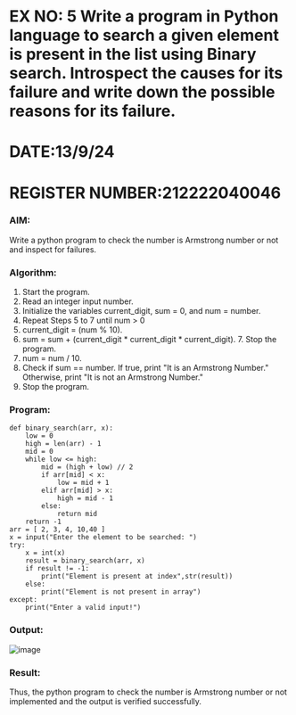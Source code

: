 # EX NO: 5 Write a program in Python language to search a given element is present in the list using Binary search. Introspect the causes for its failure and write down the possible reasons for its failure.
# DATE:13/9/24
# REGISTER NUMBER:212222040046
### AIM: 
Write a python program to check the number is Armstrong number or not and inspect for failures.

### Algorithm:

1.  Start the program.
2.	Read an integer input number.
3.	Initialize the variables current_digit, sum = 0, and num = number.
4.	Repeat Steps 5 to 7 until num > 0
5.	current_digit = (num % 10).
6.	sum = sum + (current_digit * current_digit * current_digit). 7. Stop the program.
7.	num = num / 10.
8.	Check if sum == number. If true, print "It is an Armstrong Number." Otherwise, print "It is not an Armstrong Number."
9.	Stop the program.

### Program:
```
def binary_search(arr, x): 
    low = 0 
    high = len(arr) - 1 
    mid = 0 
    while low <= high: 
        mid = (high + low) // 2 
        if arr[mid] < x: 
            low = mid + 1 
        elif arr[mid] > x:
            high = mid - 1 
        else: 
            return mid
    return -1 
arr = [ 2, 3, 4, 10,40 ] 
x = input("Enter the element to be searched: ")
try: 
    x = int(x) 
    result = binary_search(arr, x) 
    if result != -1: 
        print("Element is present at index",str(result)) 
    else: 
        print("Element is not present in array") 
except: 
    print("Enter a valid input!")
```
### Output:

![image](https://github.com/user-attachments/assets/c2830567-5a6a-4e79-9425-651646c51fc0)

### Result:
Thus, the python program to check the number is Armstrong number or not implemented and the output is verified successfully.

